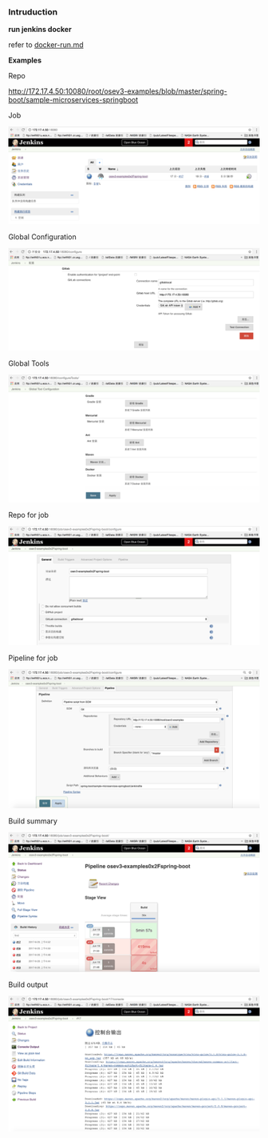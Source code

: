 ### Intruduction

__run jenkins docker__

refer to [docker-run.md](./docker-run.md)

__Examples__

Repo

http://172.17.4.50:10080/root/osev3-examples/blob/master/spring-boot/sample-microservices-springboot

Job

![屏幕快照 2017-06-19 下午10.09.40.png](./屏幕快照%202017-06-19%20下午10.09.40.png)

Global Configuration

![屏幕快照 2017-06-19 下午10.05.04.png](./屏幕快照%202017-06-19%20下午10.05.04.png)

Global Tools

![屏幕快照 2017-06-19 下午10.04.08.png](./屏幕快照%202017-06-19%20下午10.04.08.png)

Repo for job

![屏幕快照 2017-06-19 下午10.02.09.png](./屏幕快照%202017-06-19%20下午10.02.09.png)

Pipeline for job

![屏幕快照 2017-06-19 下午10.03.13.png](./屏幕快照%202017-06-19%20下午10.03.13.png)

Build summary

![屏幕快照 2017-06-19 下午10.00.41.png](./屏幕快照%202017-06-19%20下午10.00.41.png)

Build output

![屏幕快照 2017-06-19 下午10.07.13.png](./屏幕快照%202017-06-19%20下午10.07.13.png)
